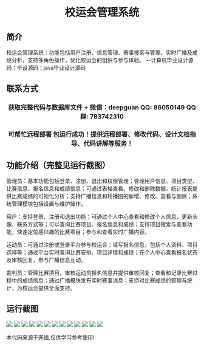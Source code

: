 <p><h1 align="center">校运会管理系统</h1></p>

## 简介
校运会管理系统：功能包括用户注册、信息管理、赛事搜索与管理、实时广播及成绩分析，支持多角色操作，优化校运会的组织与参与体验。    --计算机毕业设计源码；毕设源码；java毕业设计源码


## 联系方式
<p><h3 align="center">获取完整代码与数据库文件 + 微信：deepguan QQ: 86050149 QQ群: 783742310</h3></p>
<p><h3 align="center">可帮忙远程部署 包运行成功！提供远程部署、修改代码、设计文档指导、代码讲解等服务！</h3></p>

## 功能介绍（完整见运行截图）
管理员：基本功能包括登录、注册、退出和权限管理；管理用户信息、项目类型、比赛信息、报名信息和成绩信息；可通过表格查看、修改和删除数据，统计报表提供比赛成绩的可视化分析；支持广播信息和轮播图的新增、修改、查看与删除；系统管理模块包括设置与维护操作。

用户：支持登录、注册和退出功能；可通过个人中心查看和修改个人信息，更新头像、联系方式等；可以查询比赛项目、报名信息和成绩；支持项目搜索与查看功能，快速定位感兴趣的比赛项目；参与和查看实时广播内容。

运动员：可通过注册或登录平台参与校运会；填写报名信息，包括个人资料、项目选择等；通过平台实时查询比赛安排、项目详情和成绩；在个人中心查看报名状态及审核回复，参与广播信息互动。

裁判员：管理比赛项目，审核运动员报名信息并提供审核回复；查看和记录比赛过程中的成绩信息；通过广播模块发布实时赛事消息；支持对比赛成绩的管理与统计，为校运会提供全面支持。


## 运行截图
![](https://bs-1329754181.cos.ap-shanghai.myqcloud.com/ssm/SchoolSportsEventManagementSystem1/img/001.jpg)
![](https://bs-1329754181.cos.ap-shanghai.myqcloud.com/ssm/SchoolSportsEventManagementSystem1/img/002.jpg)
![](https://bs-1329754181.cos.ap-shanghai.myqcloud.com/ssm/SchoolSportsEventManagementSystem1/img/003.jpg)
![](https://bs-1329754181.cos.ap-shanghai.myqcloud.com/ssm/SchoolSportsEventManagementSystem1/img/004.jpg)
![](https://bs-1329754181.cos.ap-shanghai.myqcloud.com/ssm/SchoolSportsEventManagementSystem1/img/005.jpg)
![](https://bs-1329754181.cos.ap-shanghai.myqcloud.com/ssm/SchoolSportsEventManagementSystem1/img/006.jpg)
![](https://bs-1329754181.cos.ap-shanghai.myqcloud.com/ssm/SchoolSportsEventManagementSystem1/img/007.jpg)
![](https://bs-1329754181.cos.ap-shanghai.myqcloud.com/ssm/SchoolSportsEventManagementSystem1/img/008.jpg)
![](https://bs-1329754181.cos.ap-shanghai.myqcloud.com/ssm/SchoolSportsEventManagementSystem1/img/009.jpg)
![](https://bs-1329754181.cos.ap-shanghai.myqcloud.com/ssm/SchoolSportsEventManagementSystem1/img/010.jpg)
![](https://bs-1329754181.cos.ap-shanghai.myqcloud.com/ssm/SchoolSportsEventManagementSystem1/img/011.jpg)
![](https://bs-1329754181.cos.ap-shanghai.myqcloud.com/ssm/SchoolSportsEventManagementSystem1/img/012.jpg)
![](https://bs-1329754181.cos.ap-shanghai.myqcloud.com/ssm/SchoolSportsEventManagementSystem1/img/013.jpg)

<p>本代码来源于网络,仅供学习参考使用!</p>

